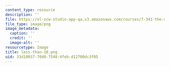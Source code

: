 ```yaml
---
content_type: resource
description: ''
file: https://ol-ocw-studio-app-qa.s3.amazonaws.com/courses/7-341-the-microbiome-and-drug-delivery-cross-species-communication-in-health-and-disease-spring-2018/33d1003770d075484febd12700dc3f05_less-than-10.png
file_type: image/png
image_metadata:
  caption: ''
  credit: ''
  image-alt: ''
resourcetype: Image
title: less-than-10.png
uid: 33d10037-70d0-7548-4feb-d12700dc3f05
---
```

